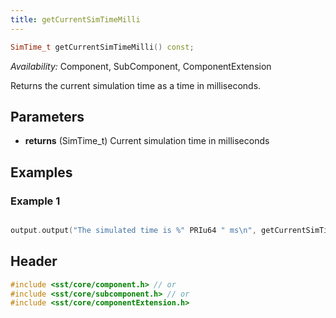 ```yaml
---
title: getCurrentSimTimeMilli
---
```


```cpp
SimTime_t getCurrentSimTimeMilli() const;
```
*Availability:* Component, SubComponent, ComponentExtension

Returns the current simulation time as a time in milliseconds. 

## Parameters
* **returns** (SimTime_t) Current simulation time in milliseconds


## Examples

<!--- SOURCE_CODE: None --->
### Example 1
```cpp

output.output("The simulated time is %" PRIu64 " ms\n", getCurrentSimTimeMilli());
```

## Header
```cpp
#include <sst/core/component.h> // or
#include <sst/core/subcomponent.h> // or
#include <sst/core/componentExtension.h>
```
